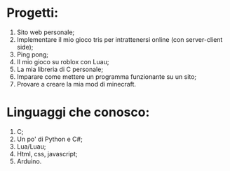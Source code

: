 # Progetti:
1) Sito web personale;
2) Implementare il mio gioco tris per intrattenersi online (con server-client side);
3) Ping pong;
4) Il mio gioco su roblox con Luau;
5) La mia libreria di C personale;
6) Imparare come mettere un programma funzionante su un sito;
7) Provare a creare la mia mod di minecraft.
# Linguaggi che conosco:
1) C;
2) Un po' di Python e C#;
3) Lua/Luau;
4) Html, css, javascript;
5) Arduino.

